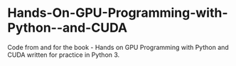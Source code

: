 # Hands-On-GPU-Programming-with-Python--and-CUDA
Code from and for the book - Hands on GPU Programming with Python and CUDA written for practice in Python 3.
